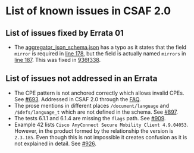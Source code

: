 # List of known issues in CSAF 2.0

## List of issues fixed by Errata 01

- The [aggregator_json_schema.json](./json_schema/aggregator_json_schema.json) has a typo as it states that the field `mirror` is
  required in [line 178](https://github.com/oasis-tcs/csaf/blob/5757eeb192f30dbf1752d15365e335c3408ce4df/csaf_2.0/json_schema/aggregator_json_schema.json#L178),
  but the field is actually named `mirrors` in [line 187](https://github.com/oasis-tcs/csaf/blob/5757eeb192f30dbf1752d15365e335c3408ce4df/csaf_2.0/json_schema/aggregator_json_schema.json#L187).
  This was fixed in [936f338](https://github.com/oasis-tcs/csaf/commit/936f338f0d57da21852e10937f72c8f8fa6bcfe7).

## List of issues not addressed in an Errata

- The CPE pattern is not anchored correctly which allows invalid CPEs.
  See [#693](https://github.com/oasis-tcs/csaf/issues/693).
  Addressed in CSAF 2.0 through the [FAQ](./guidance/faq.md#the-cpe-pattern-changed-from-csaf-20-to-csaf-21-why).
- The prose mentions in different places `/document/language` and `/$defs/language_t` which are not defined in the schema.
  See [#897](https://github.com/oasis-tcs/csaf/issues/897).
- The tests 6.1.1 and 6.1.4 are missing the `flags` path.
  See [#909](https://github.com/oasis-tcs/csaf/issues/909).
- Example 42 lists `Cisco AnyConnect Secure Mobility Client 4.9.04053`.
  However, in the product formed by the relationship the version is `2.3.185`.
  Even though this is not impossible it creates confusion as it is not explained in detail.
  See [#926](https://github.com/oasis-tcs/csaf/issues/926).
